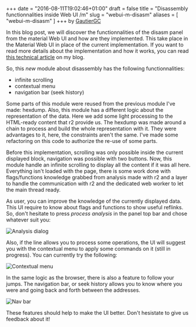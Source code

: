 +++
date = "2016-08-11T19:02:46+01:00"
draft = false
title = "Disassembly functionnalities inside Web UI /m"
slug = "webui-m-disasm"
aliases = [
	"webui-m-disasm"
]
+++
by [GautierGC](https://twitter.com/GautierGC)

In this blog post, we will discover the functionnalities of the disasm panel from the material Web UI and how are they implemented. This take place in the Material Web UI in place of the current implementation. If you want to read more details about the implementation and how it works, you can read [this technical article](https://blog.gautiercolajanni.fr/gsoc/r2/2016/08/11/disassembly-rewriting-and-refactoring.html) on my blog.

So, this *new* module about disassembly has the following functionnalities:

* infinite scrolling
* contextual menu 
* navigation bar (seek history)

Some parts of this module were reused from the previous module I've made: hexdump. Also, this module has a different logic about the representation of the data. Here we add some light processing to the HTML-ready content that r2 provide us. The hexdump was made around a chain to process and build the whole representation with it. They were advantages to it, here, the constraints aren't the same. I've made some refactoring on this code to authorize the re-use of some parts.

Before this implementation, scrolling was only possible inside the current displayed block, navigation was possible with two buttons. Now, this module handle an infinite scrolling to display all the content if it was all here. Everything isn't loaded with the page, there is some work done with flags/functions knowledge grabbed from analysis made with r2 and a layer to handle the communication with r2 and the dedicated web worker to let the main thread ready.

As user, you can improve the knowledge of the currently displayed data. This UI require to know about flags and functions to show useful reflinks. So, don't hesitate to press *process analysis* in the panel top bar and chose whatever suit you:

![Analysis dialog](/images/webui_analysis.png)

Also, if the line allows you to process some operations, the UI will suggest you with the contextual menu to apply some commands on it (still in progress). You can currently try the following:

![Contextual menu](/images/webui_contextmenu.png)

In the same logic as the browser, there is also a feature to follow your jumps. The navigation bar, or seek history allows you to know where you were and going back and forth between the addresses.

![Nav bar](/images/webui_navbar.png)

These features should help to make the UI better. Don't hesistate to give us feedback about it!